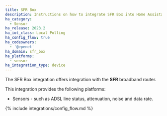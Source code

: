 ```yaml
---
title: SFR Box
description: Instructions on how to integrate SFR Box into Home Assistant.
ha_category:
  - Sensor
ha_release: 2023.2
ha_iot_class: Local Polling
ha_config_flow: true
ha_codeowners:
  - '@epenet'
ha_domain: sfr_box
ha_platforms:
  - sensor
ha_integration_type: device
---
```


The SFR Box integration offers integration with the **SFR** broadband router.

This integration provides the following platforms:

- Sensors - such as ADSL line status, attenuation, noise and data rate.

{% include integrations/config_flow.md %}
